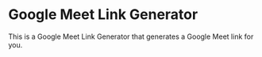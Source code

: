 # Google Meet Link Generator

This is a Google Meet Link Generator that generates a Google Meet link for you.
